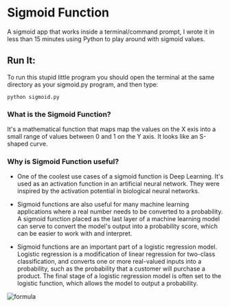 # Sigmoid Function
A sigmoid app that works inside a terminal/command prompt, I wrote it in less than 15 minutes using Python to play around with sigmoid values.

## Run It:

To run this stupid little program you should open the terminal at the same directory as your sigmoid.py program, and then type:

```
python sigmoid.py
```

### What is the Sigmoid Function?
It's a mathematical function that maps map the values on the X exis into a small range of values between 0 and 1 on the Y axis. It looks like an S-shaped curve.

### Why is Sigmoid Function useful?
- One of the coolest use cases of a sigmoid function is Deep Learning. It's used as an activation function in an artificial neural network. They were inspired by the activation potential in biological neural networks.

- Sigmoid functions are also useful for many machine learning applications where a real number needs to be converted to a probability. A sigmoid function placed as the last layer of a machine learning model can serve to convert the model's output into a probability score, which can be easier to work with and interpret.

- Sigmoid functions are an important part of a logistic regression model. Logistic regression is a modification of linear regression for two-class classification, and converts one or more real-valued inputs into a probability, such as the probability that a customer will purchase a product. The final stage of a logistic regression model is often set to the logistic function, which allows the model to output a probability.

![formula](https://render.githubusercontent.com/render/math?math=e^{i\pi}=-1)
